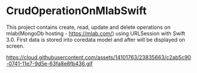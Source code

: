 # CrudOperationOnMlabSwift

This project contains create, read, update and delete operations on mlab(MongoDb hosting - https://mlab.com/) using URLSession with Swift 3.0.
First data is stored into coredata model and after will be displayed on screen. 


https://cloud.githubusercontent.com/assets/14101763/23835663/c2ab5c90-0741-11e7-9d5e-63fa8e8fb436.gif

